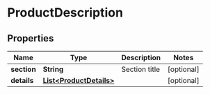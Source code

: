 

# ProductDescription

## Properties

Name | Type | Description | Notes
------------ | ------------- | ------------- | -------------
**section** | **String** | Section title |  [optional]
**details** | [**List&lt;ProductDetails&gt;**](ProductDetails.md) |  |  [optional]





